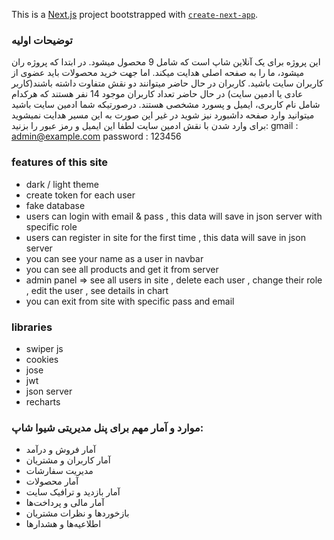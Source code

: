 This is a [Next.js](https://nextjs.org) project bootstrapped with [`create-next-app`](https://nextjs.org/docs/app/api-reference/cli/create-next-app).

### توضیحات اولیه
این پروژه برای یک آنلاین شاپ است  که شامل 9 محصول میشود. در ابتدا که پروژه ران میشود، ما را به صفحه اصلی هدایت میکند. اما جهت خرید محصولات باید عضوی از کاربران سایت باشید. کاربران در حال حاضر میتوانند دو نقش متفاوت داشته باشند(کاربر عادی یا ادمین سایت)
در حال حاضر تعداد کاربران موجود 14 نفر هستند که هرکدام شامل نام کاربری، ایمیل و پسورد مشخصی هستند. درصورتیکه شما ادمین سایت باشید میتوانید وارد صفحه داشبورد نیز شوید در غیر این صورت به این مسیر هدایت نمیشوید
برای وارد شدن با نقش ادمین سایت لطفا این ایمیل و رمز عبور را بزنید:
gmail : admin@example.com
password : 123456

### features of this site
- dark / light theme
- create token for each user
- fake database
- users can login with email & pass , this data will save in json server with specific role
- users can register in site for the first time , this data will save in json server
- you can see your name as a user in navbar
- you can see all products and get it from server
- admin panel => see all users in site , delete each user , change their role , edit the user , see details in chart
- you can exit from site with specific pass and email

### libraries
- swiper js
- cookies
- jose
- jwt
- json server
- recharts

### موارد و آمار مهم برای پنل مدیریتی شیوا شاپ:
- آمار فروش و درآمد
- آمار کاربران و مشتریان
- مدیریت سفارشات
- آمار محصولات
- آمار بازدید و ترافیک سایت
- آمار مالی و پرداخت‌ها
- بازخوردها و نظرات مشتریان
- اطلاعیه‌ها و هشدارها
